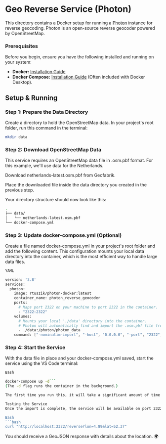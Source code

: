 # Geo Reverse Service (Photon)

This directory contains a Docker setup for running a [Photon](https://photon.komoot.io/) instance for reverse geocoding. Photon is an open-source reverse geocoder powered by OpenStreetMap.

### Prerequisites

Before you begin, ensure you have the following installed and running on your system:
* **Docker:** [Installation Guide](https://docs.docker.com/get-docker/)
* **Docker Compose:** [Installation Guide](https://docs.docker.com/compose/install/) (Often included with Docker Desktop).

## Setup & Running

### Step 1: Prepare the Data Directory

Create a directory to hold the OpenStreetMap data. In your project's root folder, run this command in the terminal:
```bash
mkdir data
```
### Step 2: Download OpenStreetMap Data
This service requires an OpenStreetMap data file in .osm.pbf format. For this example, we'll use data for the Netherlands.

Download netherlands-latest.osm.pbf from Geofabrik.

Place the downloaded file inside the data directory you created in the previous step.

Your directory structure should now look like this:
```bash
.
├── data/
│   └── netherlands-latest.osm.pbf
└── docker-compose.yml
```

### Step 3: Update docker-compose.yml (Optional)
Create a file named docker-compose.yml in your project's root folder and add the following content. This configuration mounts your local data directory into the container, which is the most efficient way to handle large data files.
```bash
YAML

version: '3.8'
services:
  photon:
    image: rtuszik/photon-docker:latest
    container_name: photon_reverse_geocoder
    ports:
      # Maps port 2322 on your machine to port 2322 in the container.
      - "2322:2322"
    volumes:
      # Mounts your local './data' directory into the container.
      # Photon will automatically find and import the .osm.pbf file from here.
      - ./data:/photon/photon_data
    command: ["-nominatim-import", "-host", "0.0.0.0", "-port", "2322"]
```
### Step 4: Start the Service
With the data file in place and your docker-compose.yml saved, start the service using the VS Code terminal:
```bash
Bash

docker-compose up -d```
(The -d flag runs the container in the background.)

The first time you run this, it will take a significant amount of time to import the OpenStreetMap data. You can watch the progress by running docker logs -f dockergeoreverse-photon-1 or open Docker Desktop and click on Containers photon-1. 

Testing the Service
Once the import is complete, the service will be available on port 2322. You can test it by making a reverse geocoding request. For example, to find out what's at latitude 52.37 and longitude 4.89 (Amsterdam), open your terminal and use curl:

Bash
```bash
curl "http://localhost:2322/reverse?lon=4.89&lat=52.37"
```
You should receive a GeoJSON response with details about the location. 🌍